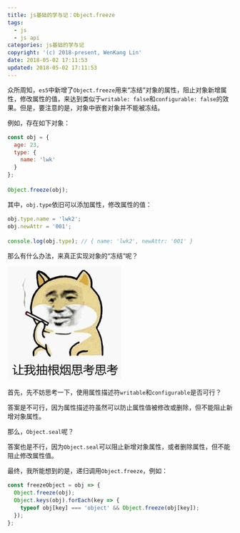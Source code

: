 ```yaml
---
title: js基础的学与记：Object.freeze
tags:
  - js
  - js api
categories: js基础的学与记
copyright: '(c) 2018-present, WenKang Lin'
date: 2018-05-02 17:11:53
updated: 2018-05-02 17:11:53
---
```



众所周知，`es5`中新增了`Object.freeze`用来“冻结”对象的属性，阻止对象新增属性，修改属性的值，来达到类似于`writable: false`和`configurable: false`的效果。但是，要注意的是，对象中嵌套对象并不能被冻结。

<!-- more -->

例如，存在如下对象：

```js
const obj = {
  age: 23,
  type: {
    name: 'lwk'
  }
};

Object.freeze(obj);
```

其中，`obj.type`依旧可以添加属性，修改属性的值：

```js
obj.type.name = 'lwk2';
obj.newAttr = '001';

console.log(obj.type); // { name: 'lwk2', newAttr: '001' }
```

那么有什么办法，来真正实现对象的“冻结”呢？

![思考](/images/sikao.jpg)

首先，先不妨思考一下，使用属性描述符`writable`和`configurable`是否可行？

答案是不可行，因为属性描述符虽然可以防止属性值被修改或删除，但不能阻止新增对象属性。

那么，`Object.seal`呢？

答案也是不行，因为`Object.seal`可以阻止新增对象属性，或者删除属性，但不能阻止修改属性值。

最终，我所能想到的是，递归调用`Object.freeze`，例如：

```js
const freezeObject = obj => {
  Object.freeze(obj);
  Object.keys(obj).forEach(key => {
    typeof obj[key] === 'object' && Object.freeze(obj[key]);
  });
};
```
